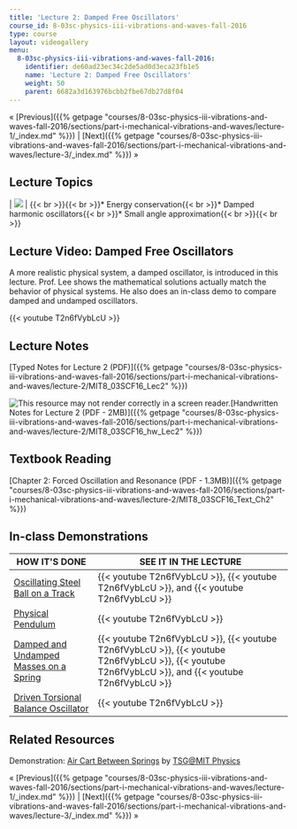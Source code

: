 ```yaml
---
title: 'Lecture 2: Damped Free Oscillators'
course_id: 8-03sc-physics-iii-vibrations-and-waves-fall-2016
type: course
layout: videogallery
menu:
  8-03sc-physics-iii-vibrations-and-waves-fall-2016:
    identifier: de60ad23ec34c2de5ad0d3eca23fb1e5
    name: 'Lecture 2: Damped Free Oscillators'
    weight: 50
    parent: 6682a3d163976bcbb2fbe67db27d8f04
---
```

« [Previous]({{% getpage "courses/8-03sc-physics-iii-vibrations-and-waves-fall-2016/sections/part-i-mechanical-vibrations-and-waves/lecture-1/_index.md" %}}) | [Next]({{% getpage "courses/8-03sc-physics-iii-vibrations-and-waves-fall-2016/sections/part-i-mechanical-vibrations-and-waves/lecture-3/_index.md" %}}) »

Lecture Topics
--------------

| ![](https://open-learning-course-data-ci.s3.amazonaws.com/8-03sc-physics-iii-vibrations-and-waves-fall-2016/d84c4840774099632dde60e238f0fcc8_L2.jpg) | {{< br >}}{{< br >}}*   Energy conservation{{< br >}}*   Damped harmonic oscillators{{< br >}}*   Small angle approximation{{< br >}}{{< br >}} 

Lecture Video: Damped Free Oscillators
--------------------------------------

A more realistic physical system, a damped oscillator, is introduced in this lecture. Prof. Lee shows the mathematical solutions actually match the behavior of physical systems. He also does an in-class demo to compare damped and undamped oscillators.

{{< youtube T2n6fVybLcU >}}

Lecture Notes
-------------

[Typed Notes for Lecture 2 (PDF)]({{% getpage "courses/8-03sc-physics-iii-vibrations-and-waves-fall-2016/sections/part-i-mechanical-vibrations-and-waves/lecture-2/MIT8_03SCF16_Lec2" %}})

![This resource may not render correctly in a screen reader.](/images/inacessible.gif)[Handwritten Notes for Lecture 2 (PDF - 2MB)]({{% getpage "courses/8-03sc-physics-iii-vibrations-and-waves-fall-2016/sections/part-i-mechanical-vibrations-and-waves/lecture-2/MIT8_03SCF16_hw_Lec2" %}})

Textbook Reading
----------------

[Chapter 2: Forced Oscillation and Resonance (PDF - 1.3MB)]({{% getpage "courses/8-03sc-physics-iii-vibrations-and-waves-fall-2016/sections/part-i-mechanical-vibrations-and-waves/lecture-2/MIT8_03SCF16_Text_Ch2" %}})

In-class Demonstrations
-----------------------

| HOW IT'S DONE | SEE IT IN THE LECTURE |
| --- | --- |
| [Oscillating Steel Ball on a Track](http://tsgphysics.mit.edu/front/?page=demo.php&letnum=C%2012&show=0) | {{< youtube T2n6fVybLcU >}}, {{< youtube T2n6fVybLcU >}}, and {{< youtube T2n6fVybLcU >}} |
| [Physical Pendulum](http://tsgphysics.mit.edu/front/?page=demo.php&letnum=C%207&show=0) | {{< youtube T2n6fVybLcU >}} |
| [Damped and Undamped Masses on a Spring](http://tsgphysics.mit.edu/front/?page=demo.php&letnum=C%2011&show=0) | {{< youtube T2n6fVybLcU >}}, {{< youtube T2n6fVybLcU >}}, {{< youtube T2n6fVybLcU >}}, {{< youtube T2n6fVybLcU >}}, and {{< youtube T2n6fVybLcU >}} |
| [Driven Torsional Balance Oscillator](http://tsgphysics.mit.edu/front/?page=demo.php&letnum=C%2060&show=0) | {{< youtube T2n6fVybLcU >}} 

Related Resources
-----------------

Demonstration: [Air Cart Between Springs](http://tsgphysics.mit.edu/front/?page=demo.php&letnum=C%201&show=0) by [TSG@MIT Physics](http://tsgphysics.mit.edu/front/)

« [Previous]({{% getpage "courses/8-03sc-physics-iii-vibrations-and-waves-fall-2016/sections/part-i-mechanical-vibrations-and-waves/lecture-1/_index.md" %}}) | [Next]({{% getpage "courses/8-03sc-physics-iii-vibrations-and-waves-fall-2016/sections/part-i-mechanical-vibrations-and-waves/lecture-3/_index.md" %}}) »